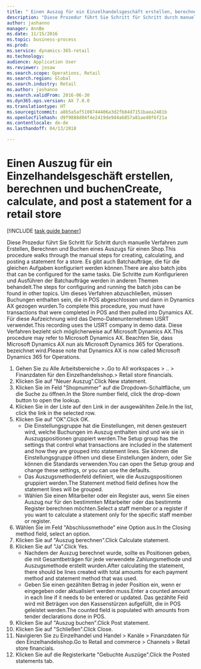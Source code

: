 ```yaml
--- 
title: " Einen Auszug für ein Einzelhandelsgeschäft erstellen, berechnen und buchen"
description: "Diese Prozedur führt Sie Schritt für Schritt durch manuelle Verfahren zum Erstellen, Berechnen und Buchen eines Auszugs für einen Shop."
author: jashanno
manager: AnnBe
ms.date: 11/15/2016
ms.topic: business-process
ms.prod: 
ms.service: dynamics-365-retail
ms.technology: 
audience: Application User
ms.reviewer: josaw
ms.search.scope: Operations, Retail
ms.search.region: Global
ms.search.industry: Retail
ms.author: jashanno
ms.search.validFrom: 2016-06-30
ms.dyn365.ops.version: AX 7.0.0
ms.translationtype: HT
ms.sourcegitcommit: a8b5a5af5108744406a3d2fb84d7151baea2481b
ms.openlocfilehash: d9f9888d04f4e2419de9d4a6857a81ae40f6f21a
ms.contentlocale: de-de
ms.lasthandoff: 04/13/2018

---
```

# <a name="create-calculate-and-post-a-statement-for-a-retail-store"></a><span data-ttu-id="77291-103"> Einen Auszug für ein Einzelhandelsgeschäft erstellen, berechnen und buchen</span><span class="sxs-lookup"><span data-stu-id="77291-103">Create, calculate, and post a statement for a retail store</span></span>

[!INCLUDE [task guide banner](../includes/task-guide-banner.md)]

<span data-ttu-id="77291-104">Diese Prozedur führt Sie Schritt für Schritt durch manuelle Verfahren zum Erstellen, Berechnen und Buchen eines Auszugs für einen Shop.</span><span class="sxs-lookup"><span data-stu-id="77291-104">This procedure walks through the manual steps for creating, calculating, and posting a statement for a store.</span></span> <span data-ttu-id="77291-105">Es gibt auch Batchaufträge, die für die gleichen Aufgaben konfiguriert werden können.</span><span class="sxs-lookup"><span data-stu-id="77291-105">There are also batch jobs that can be configured for the same tasks.</span></span> <span data-ttu-id="77291-106">Die Schritte zum Konfigurieren und Ausführen der Batchaufträge werden in anderen Themen behandelt.</span><span class="sxs-lookup"><span data-stu-id="77291-106">The steps for configuring and running the batch jobs can be found in other topics.</span></span> <span data-ttu-id="77291-107">Um dieses Verfahren abzuschließen, müssen Buchungen enthalten sein, die in POS abgeschlossen und dann in Dynamics AX gezogen wurden.</span><span class="sxs-lookup"><span data-stu-id="77291-107">To complete this procedure, you must have transactions that were completed in POS and then pulled into Dynamics AX.</span></span> <span data-ttu-id="77291-108">Für diese Aufzeichnung wird das Demo-Datenunternehmen USRT verwendet.</span><span class="sxs-lookup"><span data-stu-id="77291-108">This recording uses the USRT company in demo data.</span></span> <span data-ttu-id="77291-109">Diese Verfahren bezieht sich möglicherweise auf Microsoft Dynamics AX.</span><span class="sxs-lookup"><span data-stu-id="77291-109">This procedure may refer to Microsoft Dynamics AX.</span></span> <span data-ttu-id="77291-110">Beachten Sie, dass Microsoft Dynamics AX nun als Microsoft Dynamics 365 for Operations. bezeichnet wird.</span><span class="sxs-lookup"><span data-stu-id="77291-110">Please note that Dynamics AX is now called Microsoft Dynamics 365 for Operations.</span></span>

1. <span data-ttu-id="77291-111">Gehen Sie zu Alle Arbeitsbereiche >..</span><span class="sxs-lookup"><span data-stu-id="77291-111">Go to All workspaces > ..</span></span> <span data-ttu-id="77291-112">> Finanzdaten für den Einzelhandelsshop.</span><span class="sxs-lookup"><span data-stu-id="77291-112">> Retail store financials.</span></span>
2. <span data-ttu-id="77291-113">Klicken Sie auf "Neuer Auszug".</span><span class="sxs-lookup"><span data-stu-id="77291-113">Click New statement.</span></span>
3. <span data-ttu-id="77291-114">Klicken Sie im Feld "Shopnummer" auf die Dropdown-Schaltfläche, um die Suche zu öffnen.</span><span class="sxs-lookup"><span data-stu-id="77291-114">In the Store number field, click the drop-down button to open the lookup.</span></span>
4. <span data-ttu-id="77291-115">Klicken Sie in der Liste auf den Link in der ausgewählten Zeile.</span><span class="sxs-lookup"><span data-stu-id="77291-115">In the list, click the link in the selected row.</span></span>
5. <span data-ttu-id="77291-116">Klicken Sie auf "OK".</span><span class="sxs-lookup"><span data-stu-id="77291-116">Click OK.</span></span>
    * <span data-ttu-id="77291-117">Die Einstellungsgruppe hat die Einstellungen, mit denen gesteuert wird, welche Buchungen im Auszug enthalten sind und wie sie in Auszugspositionen gruppiert werden.</span><span class="sxs-lookup"><span data-stu-id="77291-117">The Setup group has the settings that control what transactions are included in the statement and how they are grouped into statement lines.</span></span> <span data-ttu-id="77291-118">Sie können die Einstellungsgruppe öffnen und diese Einstellungen ändern, oder Sie können die Standards verwenden.</span><span class="sxs-lookup"><span data-stu-id="77291-118">You can open the Setup group and change these settings, or you can use the defaults.</span></span>  
    * <span data-ttu-id="77291-119">Das Auszugsmethodenfeld definiert, wie die Auszugspositionen gruppiert werden.</span><span class="sxs-lookup"><span data-stu-id="77291-119">The Statement method field defines how the statement lines will be grouped.</span></span>  
    * <span data-ttu-id="77291-120">Wählen Sie einen Mitarbeiter oder ein Register aus, wenn Sie einen Auszug nur für den bestimmten Mitarbeiter oder das bestimmte Register berechnen möchten.</span><span class="sxs-lookup"><span data-stu-id="77291-120">Select a staff member or a register if you want to calculate a statement only for the specific staff member or register.</span></span>  
6. <span data-ttu-id="77291-121">Wählen Sie im Feld "Abschlussmethode" eine Option aus.</span><span class="sxs-lookup"><span data-stu-id="77291-121">In the Closing method field, select an option.</span></span>
7. <span data-ttu-id="77291-122">Klicken Sie auf "Auszug berechnen".</span><span class="sxs-lookup"><span data-stu-id="77291-122">Click Calculate statement.</span></span>
8. <span data-ttu-id="77291-123">Klicken Sie auf "Ja".</span><span class="sxs-lookup"><span data-stu-id="77291-123">Click Yes.</span></span>
    * <span data-ttu-id="77291-124">Nachdem der Auszug berechnet wurde, sollte es Positionen geben, die mit Gesamtbeträgen für jede verwendete Zahlungsmethode und Auszugsmethode erstellt wurden.</span><span class="sxs-lookup"><span data-stu-id="77291-124">After calculating the statement, there should be lines created with total amounts for each payment method and statement method that was used.</span></span>  
    * <span data-ttu-id="77291-125">Geben Sie einen gezählten Betrag in jeder Position ein, wenn er eingegeben oder aktualisiert werden muss.</span><span class="sxs-lookup"><span data-stu-id="77291-125">Enter a counted amount in each line if it needs to be entered or updated.</span></span> <span data-ttu-id="77291-126">Das gezählte Feld wird mit Beträgen von den Kassenstürzen aufgefüllt, die in POS geleistet werden.</span><span class="sxs-lookup"><span data-stu-id="77291-126">The counted field is populated with amounts from tender declarations done in POS.</span></span>  
9. <span data-ttu-id="77291-127">Klicken Sie auf "Auszug buchen".</span><span class="sxs-lookup"><span data-stu-id="77291-127">Click Post statement.</span></span>
10. <span data-ttu-id="77291-128">Klicken Sie auf "Schließen".</span><span class="sxs-lookup"><span data-stu-id="77291-128">Click Close.</span></span>
11. <span data-ttu-id="77291-129">Navigieren Sie zu Einzelhandel und Handel > Kanäle > Finanzdaten für den Einzelhandelsshop.</span><span class="sxs-lookup"><span data-stu-id="77291-129">Go to Retail and commerce > Channels > Retail store financials.</span></span>
12. <span data-ttu-id="77291-130">Klicken Sie auf die Registerkarte "Gebuchte Auszüge".</span><span class="sxs-lookup"><span data-stu-id="77291-130">Click the Posted statements tab.</span></span>


